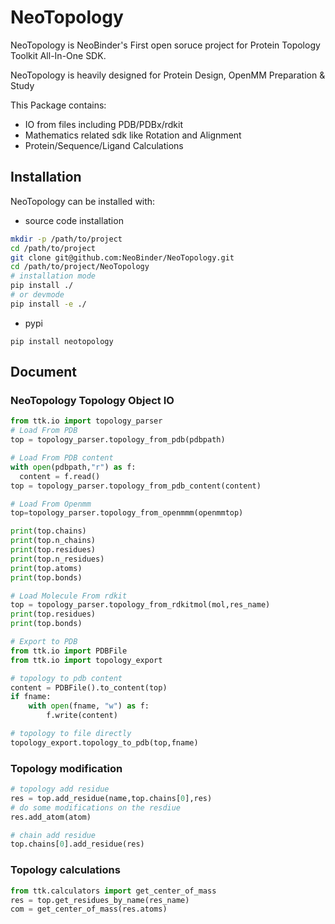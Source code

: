 # NeoTopology

NeoTopology is NeoBinder's First open soruce project for Protein Topology Toolkit All-In-One SDK.

NeoTopology is heavily designed for Protein Design, OpenMM Preparation & Study

This Package contains:
- IO from files including PDB/PDBx/rdkit
- Mathematics related sdk like Rotation and Alignment
- Protein/Sequence/Ligand Calculations

## Installation
NeoTopology can be installed with:

* source code installation
```bash
mkdir -p /path/to/project
cd /path/to/project
git clone git@github.com:NeoBinder/NeoTopology.git
cd /path/to/project/NeoTopology
# installation mode
pip install ./
# or devmode
pip install -e ./
```

* pypi
```
pip install neotopology
```

## Document
### NeoTopology Topology Object IO
```python
from ttk.io import topology_parser
# Load From PDB
top = topology_parser.topology_from_pdb(pdbpath)

# Load From PDB content
with open(pdbpath,"r") as f:
  content = f.read()
top = topology_parser.topology_from_pdb_content(content)

# Load From Openmm
top=topology_parser.topology_from_openmmm(openmmtop)

print(top.chains)
print(top.n_chains)
print(top.residues)
print(top.n_residues)
print(top.atoms)
print(top.bonds)

# Load Molecule From rdkit
top = topology_parser.topology_from_rdkitmol(mol,res_name)
print(top.residues)
print(top.bonds)

# Export to PDB
from ttk.io import PDBFile
from ttk.io import topology_export

# topology to pdb content
content = PDBFile().to_content(top)
if fname:
    with open(fname, "w") as f:
        f.write(content)

# topology to file directly
topology_export.topology_to_pdb(top,fname)
```

### Topology modification
```python
# topology add residue
res = top.add_residue(name,top.chains[0],res)
# do some modifications on the resdiue
res.add_atom(atom)

# chain add residue
top.chains[0].add_residue(res)
```


### Topology calculations
```python
from ttk.calculators import get_center_of_mass
res = top.get_residues_by_name(res_name)
com = get_center_of_mass(res.atoms)
```
